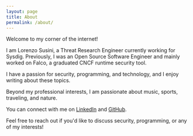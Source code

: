 ```yaml
---
layout: page
title: About
permalink: /about/
---
```


Welcome to my corner of the internet! 

I am Lorenzo Susini, a Threat Research Engineer currently working for Sysdig. Previously, I was an Open Source Software Engineer and mainly worked on Falco, a graduated CNCF runtime security tool. 

I have a passion for security, programming, and technology, and I enjoy writing about these topics.

Beyond my professional interests, I am passionate about music, sports, traveling, and nature.

You can connect with me on [LinkedIn](https://www.linkedin.com/in/lorenzosusini/) and [GitHub](https://github.com/loresuso).

Feel free to reach out if you'd like to discuss security, programming, or any of my interests!